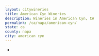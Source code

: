 ```yaml
---
layout: citywineries
title: American Cyn Wineries
description: Wineries in American Cyn, CA
permalink: /ca/napa/american-cyn/
state: ca
county: napa
city: american cyn
---
```

-
